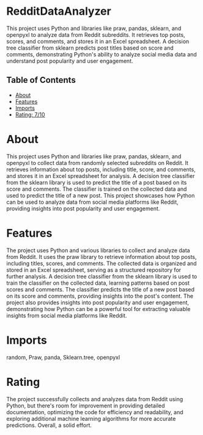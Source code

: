 # RedditDataAnalyzer

This project uses Python and libraries like praw, pandas, sklearn, and openpyxl to analyze data from Reddit subreddits. It retrieves top posts, scores, and comments, and stores it in an Excel spreadsheet. A decision tree classifier from sklearn predicts post titles based on score and comments, demonstrating Python's ability to analyze social media data and understand post popularity and user engagement.

## Table of Contents

- [About](#about)
- [Features](#features)
- [Imports](#Imports)
- [Rating: 7/10](#Rating)

# About

This project uses Python and libraries like praw, pandas, sklearn, and openpyxl to collect data from randomly selected subreddits on Reddit. It retrieves information about top posts, including title, score, and comments, and stores it in an Excel spreadsheet for analysis. A decision tree classifier from the sklearn library is used to predict the title of a post based on its score and comments. The classifier is trained on the collected data and used to predict the title of a new post. This project showcases how Python can be used to analyze data from social media platforms like Reddit, providing insights into post popularity and user engagement.

# Features

The project uses Python and various libraries to collect and analyze data from Reddit. It uses the praw library to retrieve information about top posts, including titles, scores, and comments. The collected data is organized and stored in an Excel spreadsheet, serving as a structured repository for further analysis. A decision tree classifier from the sklearn library is used to train the classifier on the collected data, learning patterns based on post scores and comments. The classifier predicts the title of a new post based on its score and comments, providing insights into the post's content. The project also provides insights into post popularity and user engagement, demonstrating how Python can be a powerful tool for extracting valuable insights from social media platforms like Reddit.

# Imports

random, Praw, panda, Sklearn.tree, openpyxl

# Rating

The project successfully collects and analyzes data from Reddit using Python, but there's room for improvement in providing detailed documentation, optimizing the code for efficiency and readability, and exploring additional machine learning algorithms for more accurate predictions. Overall, a solid effort.
